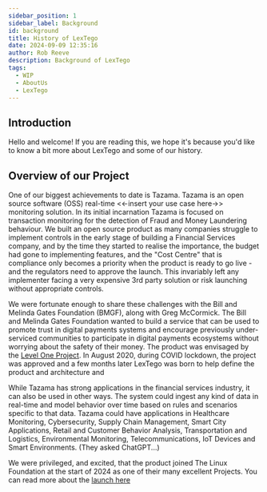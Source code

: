 ```yaml
---  
sidebar_position: 1  
sidebar_label: Background
id: background
title: History of LexTego
date: 2024-09-09 12:35:16
author: Rob Reeve
description: Background of LexTego
tags: 
  - WIP
  - AboutUs
  - LexTego
---  
```


<!-- SPDX-License-Identifier: CC-BY-SA-4.0 -->

## Introduction

Hello and welcome! If you are reading this, we hope it's because you'd like to know a bit more about LexTego and some of our history.

## Overview of our Project

One of our biggest achievements to date is Tazama. Tazama is an open source software (OSS) real-time <<-insert your use case here->> monitoring solution. In its initial incarnation Tazama is focused on transaction monitoring for the detection of Fraud and Money Laundering behaviour. We built an open source product as many companies struggle to implement controls in the early stage of building a Financial Services company, and by the time they started to realise the importance, the budget had gone to implementing features, and the "Cost Centre" that is compliance only becomes a priority when the product is ready to go live - and the regulators need to approve the launch. This invariably left any implementer facing a very expensive 3rd party solution or risk launching without appropriate controls.

We were fortunate enough to share these challenges with the Bill and Melinda Gates Foundation (BMGF), along with Greg McCormick. The Bill and Melinda Gates Foundation wanted to build a service that can be used to promote trust in digital payments systems and encourage previously under-serviced communities to participate in digital payments ecosystems without worrying about the safety of their money. The product was envisaged by the [Level One Project](https://www.leveloneproject.org). In August 2020, during COVID lockdown, the project was approved and a few months later LexTego was born to help define the product and architecture and 

While Tazama has strong applications in the financial services industry, it can also be used in other ways. The system could ingest any kind of data in real-time and model behavior over time based on rules and scenarios specific to that data. Tazama could have applications in Healthcare Monitoring, Cybersecurity, Supply Chain Management, Smart City Applications, Retail and Customer Behavior Analysis, Transportation and Logistics, Environmental Monitoring, Telecommunications, IoT Devices and Smart Environments. (They asked ChatGPT...)

We were privileged, and excited, that the product joined The Linux Foundation at the start of 2024 as one of their many excellent Projects. You can read more about the [launch here](https://www.linuxfoundation.org/press/linux-foundation-launches-tazama-for-real-time-fraud-management)

